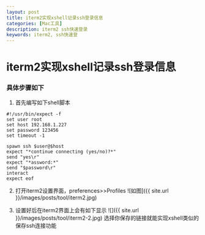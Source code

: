 ```yaml
---
layout: post
title: iterm2实现xshell记录ssh登录信息
categories: [Mac工具]
description: iterm2 ssh快速登录
keywords: iterm2, ssh快速登
---
```

# iterm2实现xshell记录ssh登录信息
### 具体步骤如下
1. 首先编写如下shell脚本
  ```
  #!/usr/bin/expect -f
  set user root
  set host 192.168.1.227
  set password 123456
  set timeout -1

  spawn ssh $user@$host
  expect "*continue connecting (yes/no)?*"
  send "yes\r"
  expect "*assword:*"
  send "$password\r"
  interact
  expect eof

  ```
2. 打开iterm2设置界面，preferences>>Profiles
![如图]({{ site.url }}/images/posts/tool/iterm2.jpg)

3. 设置好后在iterm2界面上会有如下显示
![]({{ site.url }}/images/posts/tool/iterm2-2.jpg)
选择你保存的链接就能实现xshell类似的保存ssh连接功能